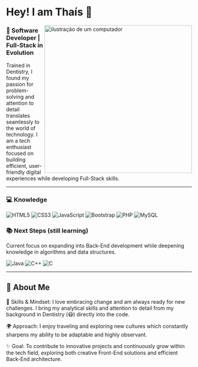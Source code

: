 <h1>Hey! I am Thaís 👋</h1>

<img src="https://raw.githubusercontent.com/MicaelliMedeiros/micaellimedeiros/master/image/computer-illustration.png" alt="ilustração de um computador" min-width="400px" max-width="400px" width="400px" align="right">

### 🎨 Software Developer | Full-Stack in Evolution

Trained in Dentistry, I found my passion for problem-solving and attention to detail translates seamlessly to the world of technology. I am a tech enthusiast focused on building efficient, user-friendly digital experiences while developing Full-Stack skills.

---

### 💻 Knowledge

![HTML5](https://img.shields.io/badge/-HTML5-E34F26?style=flat-square&logo=html5&logoColor=white)
![CSS3](https://img.shields.io/badge/-CSS3-1572B6?style=flat-square&logo=css3)
![JavaScript](https://img.shields.io/badge/-JavaScript-black?style=flat-square&logo=javascript)
![Bootstrap](https://img.shields.io/badge/-Bootstrap-563D7C?style=flat-square&logo=bootstrap)
![PHP](https://img.shields.io/badge/-PHP-777BB4?style=flat-square&logo=php)
![MySQL](https://img.shields.io/badge/-MySQL-black?style=flat-square&logo=mysql)


### 📚 Next Steps (still learning)

Current focus on expanding into Back-End development while deepening knowledge in algorithms and data structures.

![Java](https://img.shields.io/badge/-Java-007396?style=flat-square&logo=openjdk&logoColor=white)
![C++](https://img.shields.io/badge/-C++-00599C?style=flat-square&logo=c++)
![C](https://img.shields.io/badge/-C-A8B9CC?style=flat-square&logo=c&logoColor=white)

---

## 🌟 About Me

🧠 Skills & Mindset: I love embracing change and am always ready for new challenges. I bring my analytical skills and attention to detail from my background in Dentistry (😷) directly into the code.

🌍 Approach: I enjoy traveling and exploring new cultures which constantly sharpens my ability to be adaptable and highly observant.

✨ Goal: To contribute to innovative projects and continuously grow within the tech field, exploring both creative Front-End solutions and efficient Back-End architecture.

